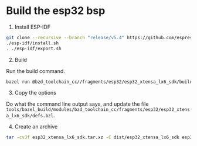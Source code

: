 # Build the esp32 bsp

1. Install ESP-IDF

```bash
git clone --recursive --branch "release/v5.4" https://github.com/espressif/esp-idf.git
./esp-idf/install.sh
. ./esp-idf/export.sh
```

2. Build

Run the build command.

```bash
bazel run @bzd_toolchain_cc//fragments/esp32/esp32_xtensa_lx6_sdk/build -- --output $(pwd)/dist/esp32_xtensa_lx6_sdk --rebuild --env "$(env)" esp32
```

3. Copy the options

Do what the command line output says, and update the file `tools/bazel_build/modules/bzd_toolchain_cc/fragments/esp32/esp32_xtensa_lx6_sdk/defs.bzl`.

4. Create an archive

```bash
tar -cvJf esp32_xtensa_lx6_sdk.tar.xz -C dist/esp32_xtensa_lx6_sdk esp32_xtensa_lx6_sdk
```
